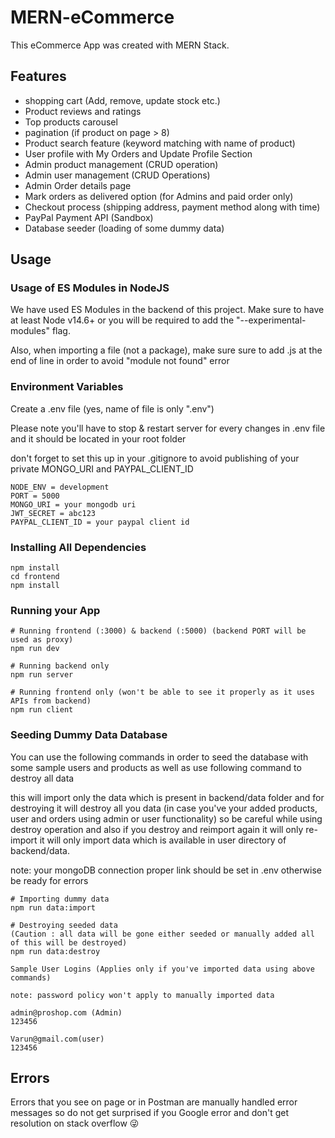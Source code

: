 # MERN-eCommerce

This eCommerce App was created with MERN Stack.



## Features

- shopping cart (Add, remove, update stock etc.)
- Product reviews and ratings
- Top products carousel
- pagination (if product on page > 8)
- Product search feature (keyword matching with name of product)
- User profile with My Orders and Update Profile Section
- Admin product management (CRUD operation)
- Admin user management (CRUD Operations)
- Admin Order details page
- Mark orders as delivered option (for Admins and paid order only)
- Checkout process (shipping address, payment method along with time)
- PayPal Payment API (Sandbox)
- Database seeder (loading of some dummy data)



## Usage

### Usage of ES Modules in NodeJS

We have used ES Modules in the backend of this project. Make sure to have at least Node v14.6+ or you will be required to add the "--experimental-modules" flag.

Also, when importing a file (not a package), make sure sure to add .js at the end of line in order to avoid "module not found" error

### Environment Variables

Create a .env file (yes, name of file is only ".env")

Please note you'll have to stop & restart server for every changes in .env file and it should be located in your root folder

don't forget to set this up in your .gitignore to avoid publishing of your private MONGO_URI and PAYPAL_CLIENT_ID

```
NODE_ENV = development
PORT = 5000
MONGO_URI = your mongodb uri
JWT_SECRET = abc123
PAYPAL_CLIENT_ID = your paypal client id
```

### Installing All Dependencies

```
npm install
cd frontend
npm install
```

### Running your App

```
# Running frontend (:3000) & backend (:5000) (backend PORT will be used as proxy)
npm run dev

# Running backend only
npm run server

# Running frontend only (won't be able to see it properly as it uses APIs from backend)
npm run client
```

### Seeding Dummy Data Database

You can use the following commands in order to seed the database with some sample users and products as well as use following command to destroy all data

this will import only the data which is present in backend/data folder and for destroying it will destroy all you data (in case you've your added products, user and orders using admin or user functionality) so be careful while using destroy operation and also if you destroy and reimport again it will only re-import it will only import data which is available in user directory of backend/data.

note: your mongoDB connection proper link should be set in .env otherwise be ready for errors

```
# Importing dummy data
npm run data:import

# Destroying seeded data
(Caution : all data will be gone either seeded or manually added all of this will be destroyed)
npm run data:destroy
```

```
Sample User Logins (Applies only if you've imported data using above commands)

note: password policy won't apply to manually imported data

admin@proshop.com (Admin)
123456

Varun@gmail.com(user)
123456
```

## Errors

Errors that you see on page or in Postman are manually handled error messages so do not get surprised if you Google error and don't get resolution on stack overflow 😜
